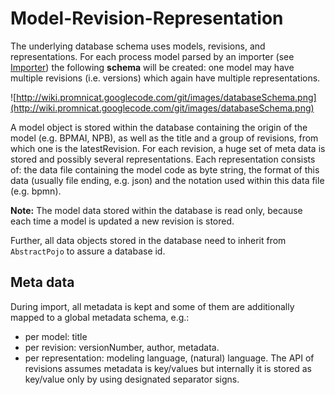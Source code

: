 # Model-Revision-Representation #

The underlying database schema uses models, revisions, and representations. For each process model parsed by an importer (see [Importer](Importer.md)) the following **schema** will be created: one model may have multiple revisions (i.e. versions) which again have multiple representations.

![http://wiki.promnicat.googlecode.com/git/images/databaseSchema.png](http://wiki.promnicat.googlecode.com/git/images/databaseSchema.png)

A model object is stored within the database containing the origin of the model (e.g. BPMAI, NPB), as well as the title and a group of revisions, from which one is the latestRevision. For each revision, a huge set of meta data is stored and possibly several representations. Each representation consists of: the data file containing the model code as byte string, the format of this data (usually file ending, e.g. json) and the notation used within this data file (e.g. bpmn).

**Note:** The model data stored within the database is read only, because each time a model is updated a new revision is stored.

Further, all data objects stored in the database need to inherit from `AbstractPojo` to assure a database id.



## Meta data ##


During import, all metadata is kept and some of them are additionally mapped to a global metadata schema, e.g.:

  * per model: title
  * per revision: versionNumber, author, metadata.
  * per representation: modeling language, (natural) language.
The API of revisions assumes metadata is key/values but internally it is stored as key/value only by using designated separator signs.